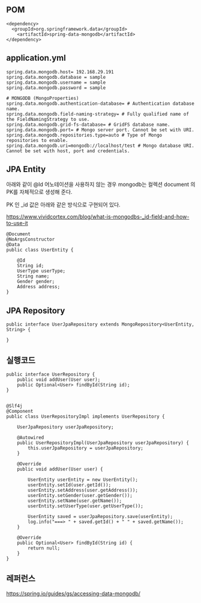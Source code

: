 
## POM ##
```
<dependency>
  <groupId>org.springframework.data</groupId>
	<artifactId>spring-data-mongodb</artifactId>
</dependency>
```

## application.yml ##
```
spring.data.mongodb.host= 192.168.29.191
spring.data.mongodb.database = sample
spring.data.mongodb.username = sample
spring.data.mongodb.password = sample

# MONGODB (MongoProperties)
spring.data.mongodb.authentication-database= # Authentication database name.
spring.data.mongodb.field-naming-strategy= # Fully qualified name of the FieldNamingStrategy to use.
spring.data.mongodb.grid-fs-database= # GridFS database name.
spring.data.mongodb.port= # Mongo server port. Cannot be set with URI.
spring.data.mongodb.repositories.type=auto # Type of Mongo repositories to enable.
spring.data.mongodb.uri=mongodb://localhost/test # Mongo database URI. Cannot be set with host, port and credentials.
```


## JPA Entity ##
아래와 같이 @Id 어노테이션을 사용하지 않는 경우 mongodb는 컬렉션 document 의 PK를 자체적으로 생성해 준다.

PK 인 _id 값은 아래와 같은 방식으로 구현되어 있다.

https://www.vividcortex.com/blog/what-is-mongodbs-_id-field-and-how-to-use-it

```
@Document
@NoArgsConstructor
@Data
public class UserEntity {

	@Id
	String id;
	UserType userType;
	String name;
	Gender gender;
	Address address;
}
```

## JPA Repository ##
```
public interface UserJpaRepository extends MongoRepository<UserEntity, String> {

}
```

## 실행코드 ##
```
public interface UserRepository {
	public void addUser(User user);
	public Optional<User> findById(String id);
}


@Slf4j
@Component
public class UserRepositoryImpl implements UserRepository {

	UserJpaRepository userJpaRepository;
	
	@Autowired
	public UserRepositoryImpl(UserJpaRepository userJpaRepository) {
		this.userJpaRepository = userJpaRepository;
	}
	
	@Override
	public void addUser(User user) {
		
		UserEntity userEntity = new UserEntity();
		userEntity.setId(user.getId());
		userEntity.setAddress(user.getAddress());
		userEntity.setGender(user.getGender());
		userEntity.setName(user.getName());
		userEntity.setUserType(user.getUserType());
		
		UserEntity saved = userJpaRepository.save(userEntity);
		log.info("===> " + saved.getId() + " " + saved.getName());
	}

	@Override
	public Optional<User> findById(String id) {
		return null;
	}
}
```


## 레퍼런스 ##
https://spring.io/guides/gs/accessing-data-mongodb/


